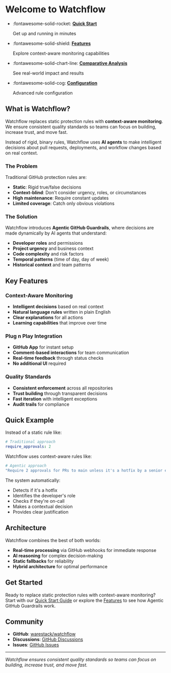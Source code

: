 # Welcome to Watchflow

<div class="grid cards" markdown>

-   :fontawesome-solid-rocket: __[Quick Start](getting-started/quick-start.md)__
    
    Get up and running in minutes

-   :fontawesome-solid-shield: __[Features](features.md)__
    
    Explore context-aware monitoring capabilities

-   :fontawesome-solid-chart-line: __[Comparative Analysis](benchmarks.md)__
    
    See real-world impact and results

-   :fontawesome-solid-cog: __[Configuration](getting-started/configuration.md)__
    
    Advanced rule configuration

</div>

## What is Watchflow?

Watchflow replaces static protection rules with **context-aware monitoring**. We ensure consistent quality standards so
teams can focus on building, increase trust, and move fast.

Instead of rigid, binary rules, Watchflow uses **AI agents** to make intelligent decisions about pull requests,
deployments, and workflow changes based on real context.

### The Problem

Traditional GitHub protection rules are:

- **Static**: Rigid true/false decisions
- **Context-blind**: Don't consider urgency, roles, or circumstances  
- **High maintenance**: Require constant updates
- **Limited coverage**: Catch only obvious violations

### The Solution

Watchflow introduces **Agentic GitHub Guardrails**, where decisions are made dynamically by AI agents that understand:

- **Developer roles** and permissions
- **Project urgency** and business context
- **Code complexity** and risk factors
- **Temporal patterns** (time of day, day of week)
- **Historical context** and team patterns

## Key Features

### Context-Aware Monitoring
- **Intelligent decisions** based on real context
- **Natural language rules** written in plain English
- **Clear explanations** for all actions
- **Learning capabilities** that improve over time

### Plug n Play Integration
- **GitHub App** for instant setup
- **Comment-based interactions** for team communication
- **Real-time feedback** through status checks
- **No additional UI** required

### Quality Standards
- **Consistent enforcement** across all repositories
- **Trust building** through transparent decisions
- **Fast iteration** with intelligent exceptions
- **Audit trails** for compliance

## Quick Example

Instead of a static rule like:
```yaml
# Traditional approach
require_approvals: 2
```

Watchflow uses context-aware rules like:
```yaml
# Agentic approach
"Require 2 approvals for PRs to main unless it's a hotfix by a senior engineer on-call"
```

The system automatically:
- Detects if it's a hotfix
- Identifies the developer's role
- Checks if they're on-call
- Makes a contextual decision
- Provides clear justification

## Architecture

Watchflow combines the best of both worlds:

- **Real-time processing** via GitHub webhooks for immediate response
- **AI reasoning** for complex decision-making
- **Static fallbacks** for reliability
- **Hybrid architecture** for optimal performance

## Get Started

Ready to replace static protection rules with context-aware monitoring? Start with our
[Quick Start Guide](getting-started/quick-start.md) or explore the [Features](features.md) to see how Agentic GitHub
Guardrails work.

## Community

- **GitHub**: [warestack/watchflow](https://github.com/warestack/watchflow)
- **Discussions**: [GitHub Discussions](https://github.com/warestack/watchflow/discussions)
- **Issues**: [GitHub Issues](https://github.com/warestack/watchflow/issues)

---

*Watchflow ensures consistent quality standards so teams can focus on building, increase trust, and move fast.* 